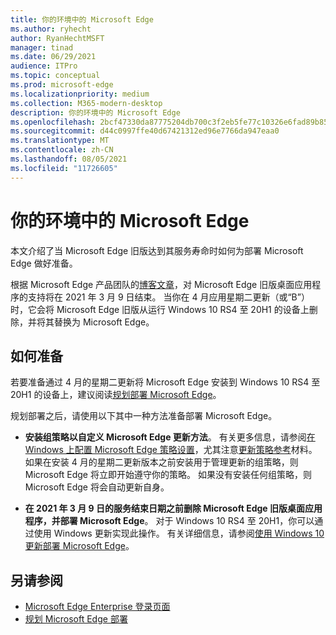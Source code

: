 ```yaml
---
title: 你的环境中的 Microsoft Edge
ms.author: ryhecht
author: RyanHechtMSFT
manager: tinad
ms.date: 06/29/2021
audience: ITPro
ms.topic: conceptual
ms.prod: microsoft-edge
ms.localizationpriority: medium
ms.collection: M365-modern-desktop
description: 你的环境中的 Microsoft Edge
ms.openlocfilehash: 2bcf47330da87775204db700c3f2eb5fe77c10326e6fad89b85ddf546a3002c7
ms.sourcegitcommit: d44c0997ffe40d67421312ed96e7766da947eaa0
ms.translationtype: MT
ms.contentlocale: zh-CN
ms.lasthandoff: 08/05/2021
ms.locfileid: "11726605"
---
```

# <a name="microsoft-edge-in-your-environment"></a>你的环境中的 Microsoft Edge

本文介绍了当 Microsoft Edge 旧版达到其服务寿命时如何为部署 Microsoft Edge 做好准备。

根据 Microsoft Edge 产品团队的[博客文章](https://aka.ms/EdgeLegacyEOS)，对 Microsoft Edge 旧版桌面应用程序的支持将在 2021 年 3 月 9 日结束。 当你在 4 月应用星期二更新（或“B”）时，它会将 Microsoft Edge 旧版从运行 Windows 10 RS4 至 20H1 的设备上删除，并将其替换为 Microsoft Edge。

## <a name="how-to-prepare"></a>如何准备

若要准备通过 4 月的星期二更新将 Microsoft Edge 安装到 Windows 10 RS4 至 20H1 的设备上，建议阅读[规划部署 Microsoft Edge](deploy-edge-plan-deployment.md)。

规划部署之后，请使用以下其中一种方法准备部署 Microsoft Edge。

- **安装组策略以自定义 Microsoft Edge 更新方法**。 有关更多信息，请参阅[在 Windows 上配置 Microsoft Edge 策略设置](configure-microsoft-edge.md)，尤其注意[更新策略参考](microsoft-edge-update-policies.md)材料。 如果在安装 4 月的星期二更新版本之前安装用于管理更新的组策略，则 Microsoft Edge 将立即开始遵守你的策略。 如果没有安装任何组策略，则 Microsoft Edge 将会自动更新自身。

- **在 2021 年 3 月 9 日的服务结束日期之前删除 Microsoft Edge 旧版桌面应用程序，并部署 Microsoft Edge**。 对于 Windows 10 RS4 至 20H1，你可以通过使用 Windows 更新实现此操作。 有关详细信息，请参阅[使用 Windows 10 更新部署 Microsoft Edge](deploy-edge-with-windows-10-updates.md)。

## <a name="see-also"></a>另请参阅

- [Microsoft Edge Enterprise 登录页面](https://aka.ms/EdgeEnterprise)
- [规划 Microsoft Edge 部署](deploy-edge-plan-deployment.md)